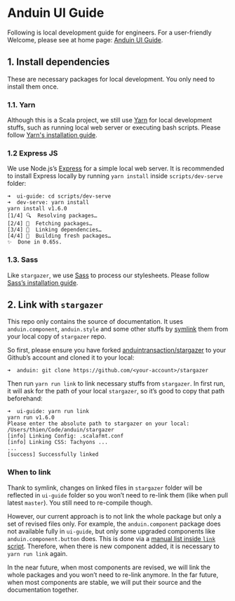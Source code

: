 # Anduin UI Guide
Following is local development guide for engineers. For a user-friendly Welcome, please see at home page: [Anduin UI Guide](https://anduintransaction.github.io/ui-guide/).

## 1. Install dependencies
These are necessary packages for local development. You only need to install them once.

### 1.1. Yarn
Although this is a Scala project, we still use [Yarn](https://yarnpkg.com/en/) for local development stuffs, such as running local web server or executing bash scripts. Please follow [Yarn's installation guide](https://yarnpkg.com/en/docs/install).

### 1.2 Express JS
We use Node.js’s [Express](https://expressjs.com) for a simple local web server. It is recommended to install Express locally by running `yarn install` inside `scripts/dev-serve` folder:

```
➜  ui-guide: cd scripts/dev-serve
➜  dev-serve: yarn install
yarn install v1.6.0
[1/4] 🔍  Resolving packages…
[2/4] 🚚  Fetching packages…
[3/4] 🔗  Linking dependencies…
[4/4] 📃  Building fresh packages…
✨  Done in 0.65s.
```

### 1.3. Sass
Like `stargazer`, we use [Sass](https://sass-lang.com) to process our stylesheets. Please follow [Sass’s installation guide](https://sass-lang.com/install).

## 2. Link with `stargazer`
This repo only contains the source of documentation. It uses `anduin.component`, `anduin.style` and some other stuffs by [symlink](https://en.wikipedia.org/wiki/Symbolic_link) them from your local copy of  `stargazer` repo.

So first, please ensure you have forked [anduintransaction/stargazer](https://github.com/anduintransaction/stargazer/) to your Github’s account and cloned it to your local:
```
➜  anduin: git clone https://github.com/<your-account>/stargazer
```

Then run `yarn run link` to link necessary stuffs from `stargazer`. In first run, it will ask for the path of your local `stargazer`, so it’s good to copy that path beforehand:
```
➜  ui-guide: yarn run link
yarn run v1.6.0
Please enter the absolute path to stargazer on your local:
/Users/thien/Code/anduin/stargazer
[info] Linking Config: .scalafmt.conf
[info] Linking CSS: Tachyons ...
...
[success] Successfully linked
```

### When to link
Thank to symlink, changes on linked files in `stargazer` folder will be reflected in `ui-guide` folder so you won’t need to re-link them (like when pull latest `master`). You still need to re-compile though.

However, our current approach is to not link the whole package but only a set of revised files only. For example, the `anduin.component` package does not available fully in `ui-guide`, but only some upgraded components like `anduin.component.button` does. This is done via a [manual list inside `link` script](https://github.com/anduintransaction/ui-guide/blob/master/scripts/link.sh#L55). Therefore, when there is new component added, it is necessary to  `yarn run link` again.

In the near future, when most components are revised, we will link the whole packages and you won’t need to re-link anymore. In the far future, when most components are stable, we will put their source and the documentation together.
